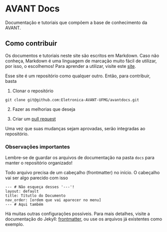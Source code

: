 # AVANT Docs
Documentação e tutoriais que compõem a base de conhecimento da AVANT.

## Como contribuir

Os documentos e tutoriais neste site são escritos em Markdown. Caso não conheça, Markdown é uma linguagem de marcação muito fácil de utilizar, por isso, o escolhemos! Para aprender a utilizar, visite este [site](https://www.markdownguide.org/).

Esse site é um repositório como qualquer outro. Então, para contribuir, basta

1) Clonar o repositório

```
git clone git@github.com:Eletronica-AVANT-UFMG/avantdocs.git
```

2) Fazer as melhorias que deseja

3) Criar um [pull request](https://docs.github.com/en/pull-requests)

Uma vez que suas mudanças sejam aprovadas, serão integradas ao repositório.

### Observações importantes
Lembre-se de guardar os arquivos de documentação na pasta `docs` para manter o repositório organizado!

Todo arquivo precisa de um cabeçalho (frontmatter) no início. O cabeçalho vai ser algo parecido com isso

```
--- # Não esqueça desses '---'!
layout: default
title: Títutlo do Documento
nav_order: [ordem que vai aparecer no menu]
--- # Aqui também
```

Há muitas outras configurações possíveis. Para mais detalhes, visite a documentação do Jekyll: [frontmatter](https://jekyllrb.com/docs/front-matter/), ou use os arquivos já existentes como exemplo.
